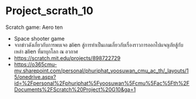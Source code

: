# Project_scrath_10
Scratch game: Aero ten
* Space shooter game 
* จากข่าวดังเกี่ยวกับการพบเจอ alien สู่การทำเป็นเกมเกี่ยวกับเรื่องราวการออกไปผจญภัยสู้กับเหล่า alien ที่มาบุกโลก ณ อวกาศ
* https://scratch.mit.edu/projects/898722729
* https://o365cmu-my.sharepoint.com/personal/phuriphat_yoosuwan_cmu_ac_th/_layouts/15/onedrive.aspx?id=%2Fpersonal%2Fphuriphat%5Fyoosuwan%5Fcmu%5Fac%5Fth%2FDocuments%2FScratch%20Project%20G10&ga=1
